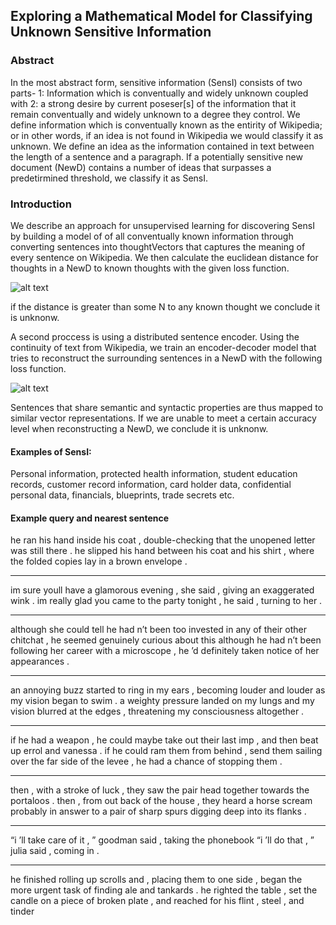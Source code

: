 ## Exploring a Mathematical Model for Classifying Unknown Sensitive Information

### Abstract
In the most abstract form, sensitive information (SensI) consists of two parts- 1: Information which is conventually and widely unknown coupled with 2: a strong desire by current poseser[s] of the information that it remain conventually and widely unknown to a degree they control. We define information which is conventually known as the entirity of Wikipedia; or in other words, if an idea is not found in Wikipedia we would classify it as unknown. We define an idea as the information contained in text between the length of a sentence and a paragraph. If a potentially sensitive new document (NewD) contains a number of ideas that surpasses a predetirmined threshold, we classify it as SensI.

### Introduction
We describe an approach for unsupervised learning for discovering SensI by building a model of of all conventually known information through converting sentences into thoughtVectors that captures the meaning of every sentence on Wikipedia. We then calculate the euclidean distance for thoughts in a NewD to known thoughts with the given loss function.

![alt text](http://i.imgur.com/NtT3KZ8.png)

if the distance is greater than some N to any known thought we conclude it is unknonw.

A second proccess is using a distributed sentence encoder. Using the continuity of text from Wikipedia, we train an encoder-decoder model that tries to reconstruct the surrounding sentences in a NewD with the following loss function.

![alt text](http://i.imgur.com/4QFkssS.png)

Sentences that share semantic and syntactic properties are thus mapped to similar vector representations. If we are unable to meet a certain accuracy level when reconstructing a NewD, we conclude it is unknonw.

#### Examples of SensI:
Personal information, protected health information, student education records, customer record information, card holder data, confidential personal data, financials, blueprints, trade secrets etc.


#### Example query and nearest sentence

he ran his hand inside his coat , double-checking that the unopened letter was still there .
he slipped his hand between his coat and his shirt , where the folded copies lay in a brown envelope .
***
im sure youll have a glamorous evening , she said , giving an exaggerated wink .
im really glad you came to the party tonight , he said , turning to her .
***
although she could tell he had n’t been too invested in any of their other chitchat , he seemed genuinely curious about this although he had n’t been following her career with a microscope , he ’d definitely taken notice of her appearances .
***
an annoying buzz started to ring in my ears , becoming louder and louder as my vision began to swim .
a weighty pressure landed on my lungs and my vision blurred at the edges , threatening my consciousness altogether .
***
if he had a weapon , he could maybe take out their last imp , and then beat up errol and vanessa .
if he could ram them from behind , send them sailing over the far side of the levee , he had a chance of stopping them .
***
then , with a stroke of luck , they saw the pair head together towards the portaloos .
then , from out back of the house , they heard a horse scream probably in answer to a pair of sharp spurs digging deep into 
its flanks .
***
“i ’ll take care of it , ” goodman said , taking the phonebook
“i ’ll do that , ” julia said , coming in .
***
he finished rolling up scrolls and , placing them to one side , began the more urgent task of finding ale and tankards .
he righted the table , set the candle on a piece of broken plate , and reached for his flint , steel , and tinder 
